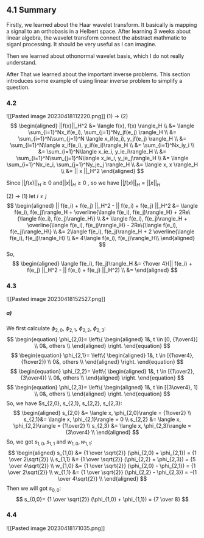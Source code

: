 ## 4.1 Summary
Firstly, we learned about the Haar wavelet transform. It basically is mapping a signal to an orthobasis in a Helbert space. After learning 3 weeks about linear algebra, the wavelet transform connect the abstract mathmatic to siganl processing. It should be very useful as I can imagine.

Then we learned about othonormal wavelet basis, which I do not really understand. 

After That we learned about the important inverse problems. This section introduces some example of using linear inverse problem to simplify a question. 
### 4.2 
![[Pasted image 20230418112220.png]]
(1) $\rightarrow$ (2)
$$
\begin{aligned}
||f(x)||_H^2 &= \langle f(x), f(x) \rangle_H \\
&= \langle \sum_{i=1}^Nx_if(e_i), \sum_{j=1}^Ny_jf(e_j) \rangle_H \\
&= \sum_{i=1}^N\sum_{j=1}^N \langle x_if(e_i), y_jf(e_j) \rangle_H \\
&= \sum_{i=1}^N\langle x_if(e_i), y_if(e_i)\rangle_H  \\
&= \sum_{i=1}^Nx_iy_i \\
&= \sum_{i=1}^N\langle x_ie_i, y_ie_i\rangle_H  \\
&= \sum_{i=1}^N\sum_{j=1}^N\langle x_ie_i, y_je_j\rangle_H  \\
&= \langle \sum_{i=1}^Nx_ie_i, \sum_{j=1}^Ny_je_j \rangle_H \\
&= \langle x, x \rangle_H \\
&= || x ||_H^2
\end{aligned}
$$

Since $||f(x)||_H \ge 0$ and$||x||_H \ge 0$ , so we have $||f(x)||_H = ||x||_H$

(2) $\rightarrow$ (1)
let $i \neq j$
$$
\begin{aligned}
|| f(e_i) + f(e_j) ||_H^2 - || f(e_i) + f(e_j) ||_H^2 &= 
\langle f(e_i), f(e_j)\rangle_H + \overline{\langle f(e_i), f(e_j)\rangle_H} + 2Re\{\langle f(e_i), f(e_j)\rangle_H\} \\ 
&+ \langle f(e_i), f(e_j)\rangle_H + \overline{\langle f(e_i), f(e_j)\rangle_H} - 2Re\{\langle f(e_i), f(e_j)\rangle_H\} \\
&= 2\langle f(e_i), f(e_j)\rangle_H + 2 \overline{\langle f(e_i), f(e_j)\rangle_H} \\
&= 4\langle f(e_i), f(e_j)\rangle_H\\
\end{aligned}
$$
So,
$$
\begin{aligned}
\langle f(e_i), f(e_j)\rangle_H &= {1\over 4}(|| f(e_i) + f(e_j) ||_H^2 - || f(e_i) + f(e_j) ||_H^2) \\
&= 
\end{aligned}
$$
### 4.3
![[Pasted image 20230418152527.png]]
##### a)
We first calculate $\phi_{2,0}$, $\phi_{2,1}$, $\phi_{2,2}$, $\phi_{2,3}$:
$$
\begin{equation}
\phi_{2,0}= \left\{
\begin{aligned}
1&, t \in [0, {1\over4}] \\
0&, others \\
\end{aligned}
\right. 
\end{equation}
$$
$$
\begin{equation}
\phi_{2,1}= \left\{
\begin{aligned}
1&, t \in [{1\over4}, {1\over2}) \\
0&, others \\
\end{aligned}
\right. 
\end{equation}
$$
$$
\begin{equation}
\phi_{2,2}= \left\{
\begin{aligned}
1&, t \in [{1\over2}, {3\over4}) \\
0&, others \\
\end{aligned}
\right. 
\end{equation}
$$
$$
\begin{equation}
\phi_{2,3}= \left\{
\begin{aligned}
1&, t \in [{3\over4}, 1] \\
0&, others \\
\end{aligned}
\right. 
\end{equation}
$$
So, we have $s_{2,0}, s_{2,1}, s_{2,2}, s_{2,3}:
$$
\begin{aligned}
s_{2,0} &= \langle x, \phi_{2,0}\rangle = {1\over2} \\
s_{2,1}&= \langle x, \phi_{2,1}\rangle = 0 \\
s_{2,2} &= \langle x, \phi_{2,2}\rangle = {1\over2} \\
s_{2,3} &= \langle x, \phi_{2,3}\rangle = {3\over4} \\
\end{aligned}
$$
So, we got $s_{1,0}, s_{1,1}$ and $w_{1,0}, w_{1,1}$:
$$
\begin{aligned}
s_{1,0} &= {1 \over \sqrt{2}} (\phi_{2,0} + \phi_{2,1}) 
= {1 \over 2\sqrt{2}}
\\
s_{1,1} &= {1 \over \sqrt{2}} (\phi_{2,2} + \phi_{2,3}) 
= {5 \over 4\sqrt{2}}
\\
w_{1,0} &= {1 \over \sqrt{2}} (\phi_{2,0} - \phi_{2,1}) 
= {1 \over 2\sqrt{2}}
\\
w_{1,1} &= {1 \over \sqrt{2}} (\phi_{2,2} - \phi_{2,3}) 
= -{1 \over 4\sqrt{2}}
\\
\end{aligned}
$$
Then we will got $s_{0,0}$:
$$
s_{0,0}= {1 \over \sqrt{2}} (\phi_{1,0} + \phi_{1,1}) 
= {7 \over 8}
$$


### 4.4
![[Pasted image 20230418171035.png]]
